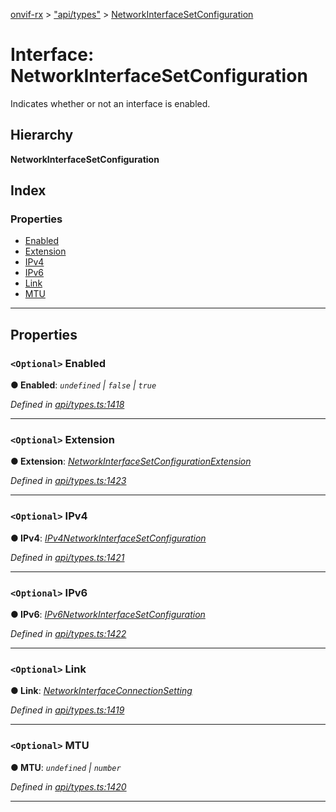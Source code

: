 [onvif-rx](../README.md) > ["api/types"](../modules/_api_types_.md) > [NetworkInterfaceSetConfiguration](../interfaces/_api_types_.networkinterfacesetconfiguration.md)

# Interface: NetworkInterfaceSetConfiguration

Indicates whether or not an interface is enabled.

## Hierarchy

**NetworkInterfaceSetConfiguration**

## Index

### Properties

* [Enabled](_api_types_.networkinterfacesetconfiguration.md#enabled)
* [Extension](_api_types_.networkinterfacesetconfiguration.md#extension)
* [IPv4](_api_types_.networkinterfacesetconfiguration.md#ipv4)
* [IPv6](_api_types_.networkinterfacesetconfiguration.md#ipv6)
* [Link](_api_types_.networkinterfacesetconfiguration.md#link)
* [MTU](_api_types_.networkinterfacesetconfiguration.md#mtu)

---

## Properties

<a id="enabled"></a>

### `<Optional>` Enabled

**● Enabled**: *`undefined` \| `false` \| `true`*

*Defined in [api/types.ts:1418](https://github.com/patrickmichalina/onvif-rx/blob/f117e44/src/api/types.ts#L1418)*

___
<a id="extension"></a>

### `<Optional>` Extension

**● Extension**: *[NetworkInterfaceSetConfigurationExtension](_api_types_.networkinterfacesetconfigurationextension.md)*

*Defined in [api/types.ts:1423](https://github.com/patrickmichalina/onvif-rx/blob/f117e44/src/api/types.ts#L1423)*

___
<a id="ipv4"></a>

### `<Optional>` IPv4

**● IPv4**: *[IPv4NetworkInterfaceSetConfiguration](_api_types_.ipv4networkinterfacesetconfiguration.md)*

*Defined in [api/types.ts:1421](https://github.com/patrickmichalina/onvif-rx/blob/f117e44/src/api/types.ts#L1421)*

___
<a id="ipv6"></a>

### `<Optional>` IPv6

**● IPv6**: *[IPv6NetworkInterfaceSetConfiguration](_api_types_.ipv6networkinterfacesetconfiguration.md)*

*Defined in [api/types.ts:1422](https://github.com/patrickmichalina/onvif-rx/blob/f117e44/src/api/types.ts#L1422)*

___
<a id="link"></a>

### `<Optional>` Link

**● Link**: *[NetworkInterfaceConnectionSetting](_api_types_.networkinterfaceconnectionsetting.md)*

*Defined in [api/types.ts:1419](https://github.com/patrickmichalina/onvif-rx/blob/f117e44/src/api/types.ts#L1419)*

___
<a id="mtu"></a>

### `<Optional>` MTU

**● MTU**: *`undefined` \| `number`*

*Defined in [api/types.ts:1420](https://github.com/patrickmichalina/onvif-rx/blob/f117e44/src/api/types.ts#L1420)*

___

